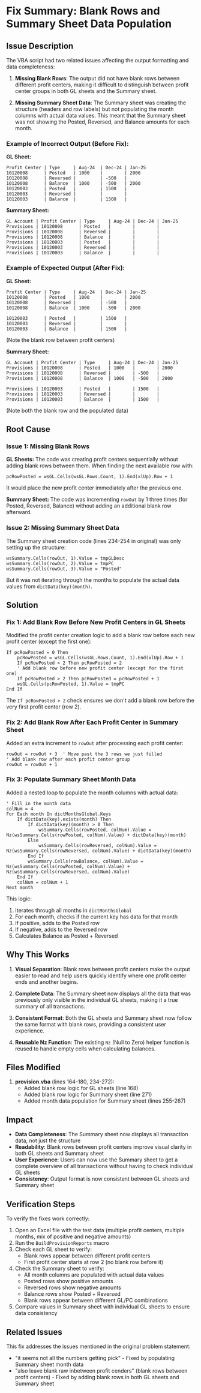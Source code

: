 # Fix Summary: Blank Rows and Summary Sheet Data Population

## Issue Description

The VBA script had two related issues affecting the output formatting and data completeness:

1. **Missing Blank Rows**: The output did not have blank rows between different profit centers, making it difficult to distinguish between profit center groups in both GL sheets and the Summary sheet.

2. **Missing Summary Sheet Data**: The Summary sheet was creating the structure (headers and row labels) but not populating the month columns with actual data values. This meant that the Summary sheet was not showing the Posted, Reversed, and Balance amounts for each month.

### Example of Incorrect Output (Before Fix):

**GL Sheet:**
```
Profit Center | Type     | Aug-24  | Dec-24 | Jan-25
10120008      | Posted   | 1000    |        | 2000
10120008      | Reversed |         | -500   |
10120008      | Balance  | 1000    | -500   | 2000
10120003      | Posted   |         | 1500   |
10120003      | Reversed |         |        |
10120003      | Balance  |         | 1500   |
```

**Summary Sheet:**
```
GL Account | Profit Center | Type     | Aug-24 | Dec-24 | Jan-25
Provisions | 10120008      | Posted   |        |        |
Provisions | 10120008      | Reversed |        |        |
Provisions | 10120008      | Balance  |        |        |
Provisions | 10120003      | Posted   |        |        |
Provisions | 10120003      | Reversed |        |        |
Provisions | 10120003      | Balance  |        |        |
```

### Example of Expected Output (After Fix):

**GL Sheet:**
```
Profit Center | Type     | Aug-24  | Dec-24 | Jan-25
10120008      | Posted   | 1000    |        | 2000
10120008      | Reversed |         | -500   |
10120008      | Balance  | 1000    | -500   | 2000

10120003      | Posted   |         | 1500   |
10120003      | Reversed |         |        |
10120003      | Balance  |         | 1500   |
```
(Note the blank row between profit centers)

**Summary Sheet:**
```
GL Account | Profit Center | Type     | Aug-24 | Dec-24 | Jan-25
Provisions | 10120008      | Posted   | 1000   |        | 2000
Provisions | 10120008      | Reversed |        | -500   |
Provisions | 10120008      | Balance  | 1000   | -500   | 2000

Provisions | 10120003      | Posted   |        | 1500   |
Provisions | 10120003      | Reversed |        |        |
Provisions | 10120003      | Balance  |        | 1500   |
```
(Note both the blank row and the populated data)

## Root Cause

### Issue 1: Missing Blank Rows

**GL Sheets:**
The code was creating profit centers sequentially without adding blank rows between them. When finding the next available row with:
```vba
pcRowPosted = wsGL.Cells(wsGL.Rows.Count, 1).End(xlUp).Row + 1
```
It would place the new profit center immediately after the previous one.

**Summary Sheet:**
The code was incrementing `rowOut` by 1 three times (for Posted, Reversed, Balance) without adding an additional blank row afterward.

### Issue 2: Missing Summary Sheet Data

The Summary sheet creation code (lines 234-254 in original) was only setting up the structure:
```vba
wsSummary.Cells(rowOut, 1).Value = tmpGLDesc
wsSummary.Cells(rowOut, 2).Value = tmpPC
wsSummary.Cells(rowOut, 3).Value = "Posted"
```

But it was not iterating through the months to populate the actual data values from `dictData(key)(month)`.

## Solution

### Fix 1: Add Blank Row Before New Profit Centers in GL Sheets

Modified the profit center creation logic to add a blank row before each new profit center (except the first one):

```vba
If pcRowPosted = 0 Then
    pcRowPosted = wsGL.Cells(wsGL.Rows.Count, 1).End(xlUp).Row + 1
    If pcRowPosted < 2 Then pcRowPosted = 2
    ' Add blank row before new profit center (except for the first one)
    If pcRowPosted > 2 Then pcRowPosted = pcRowPosted + 1
    wsGL.Cells(pcRowPosted, 1).Value = tmpPC
End If
```

The `If pcRowPosted > 2` check ensures we don't add a blank row before the very first profit center (row 2).

### Fix 2: Add Blank Row After Each Profit Center in Summary Sheet

Added an extra increment to `rowOut` after processing each profit center:

```vba
rowOut = rowOut + 3  ' Move past the 3 rows we just filled
' Add blank row after each profit center group
rowOut = rowOut + 1
```

### Fix 3: Populate Summary Sheet Month Data

Added a nested loop to populate the month columns with actual data:

```vba
' Fill in the month data
colNum = 4
For Each month In dictMonthsGlobal.Keys
    If dictData(key).exists(month) Then
        If dictData(key)(month) > 0 Then
            wsSummary.Cells(rowPosted, colNum).Value = Nz(wsSummary.Cells(rowPosted, colNum).Value) + dictData(key)(month)
        Else
            wsSummary.Cells(rowReversed, colNum).Value = Nz(wsSummary.Cells(rowReversed, colNum).Value) + dictData(key)(month)
        End If
        wsSummary.Cells(rowBalance, colNum).Value = Nz(wsSummary.Cells(rowPosted, colNum).Value) + Nz(wsSummary.Cells(rowReversed, colNum).Value)
    End If
    colNum = colNum + 1
Next month
```

This logic:
1. Iterates through all months in `dictMonthsGlobal`
2. For each month, checks if the current key has data for that month
3. If positive, adds to the Posted row
4. If negative, adds to the Reversed row
5. Calculates Balance as Posted + Reversed

## Why This Works

1. **Visual Separation**: Blank rows between profit centers make the output easier to read and help users quickly identify where one profit center ends and another begins.

2. **Complete Data**: The Summary sheet now displays all the data that was previously only visible in the individual GL sheets, making it a true summary of all transactions.

3. **Consistent Format**: Both the GL sheets and Summary sheet now follow the same format with blank rows, providing a consistent user experience.

4. **Reusable Nz Function**: The existing `Nz` (Null to Zero) helper function is reused to handle empty cells when calculating balances.

## Files Modified

1. **provision.vba** (lines 164-180, 234-272):
   - Added blank row logic for GL sheets (line 168)
   - Added blank row logic for Summary sheet (line 271)
   - Added month data population for Summary sheet (lines 255-267)

## Impact

- **Data Completeness**: The Summary sheet now displays all transaction data, not just the structure
- **Readability**: Blank rows between profit centers improve visual clarity in both GL sheets and Summary sheet
- **User Experience**: Users can now use the Summary sheet to get a complete overview of all transactions without having to check individual GL sheets
- **Consistency**: Output format is now consistent between GL sheets and Summary sheet

## Verification Steps

To verify the fixes work correctly:

1. Open an Excel file with the test data (multiple profit centers, multiple months, mix of positive and negative amounts)
2. Run the `BuildProvisionReports` macro
3. Check each GL sheet to verify:
   - Blank rows appear between different profit centers
   - First profit center starts at row 2 (no blank row before it)
4. Check the Summary sheet to verify:
   - All month columns are populated with actual data values
   - Posted rows show positive amounts
   - Reversed rows show negative amounts
   - Balance rows show Posted + Reversed
   - Blank rows appear between different GL/PC combinations
5. Compare values in Summary sheet with individual GL sheets to ensure data consistency

## Related Issues

This fix addresses the issues mentioned in the original problem statement:
- "it seems not all the numbers getting pick" - Fixed by populating Summary sheet month data
- "also leave blank raw inbetween profit cenders" (blank rows between profit centers) - Fixed by adding blank rows in both GL sheets and Summary sheet
